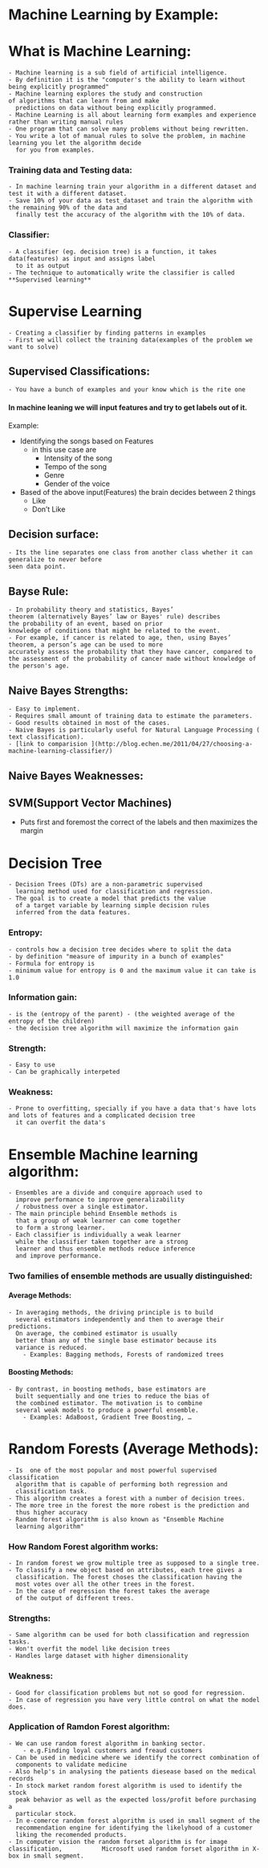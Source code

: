 # Machine Learning by Example:
# What is Machine Learning:
    - Machine learning is a sub field of artificial intelligence.
    - By definition it is the "computer's the ability to learn without being explicitly programmed"
    - Machine learning explores the study and construction of algorithms that can learn from and make
      predictions on data without being explicitly programmed.
    - Machine Learning is all about learning form examples and experience rather than writing manual rules
    - One program that can solve many problems without being rewritten.
    - You write a lot of manual rules to solve the problem, in machine learning you let the algorithm decide
      for you from examples.

### Training data and Testing data:
    - In machine learning train your algorithm in a different dataset and test it with a different dataset.
    - Save 10% of your data as test_dataset and train the algorithm with the remaining 90% of the data and
      finally test the accuracy of the algorithm with the 10% of data.

### Classifier:
    - A classifier (eg. decision tree) is a function, it takes data(features) as input and assigns label
      to it as output
    - The technique to automatically write the classifier is called **Supervised learning**

# Supervise Learning
    - Creating a classifier by finding patterns in examples
    - First we will collect the training data(examples of the problem we want to solve)

## Supervised Classifications:
    - You have a bunch of examples and your know which is the rite one

#### In machine leaning we will input features and try to get labels out of it.
Example:
- Identifying the songs based on Features
    - in this use case are
        - Intensity of the song
        - Tempo of the song
        - Genre
        - Gender of the voice
- Based of the above input(Features) the brain decides between 2 things
    - Like
    - Don’t Like

## Decision surface:
    - Its the line separates one class from another class whether it can generalize to never before
    seen data point.

## Bayse Rule:

    - In probability theory and statistics, Bayes’ theorem (alternatively Bayes’ law or Bayes' rule) describes the probability of an event, based on prior
    knowledge of conditions that might be related to the event.
    - For example, if cancer is related to age, then, using Bayes’ theorem, a person’s age can be used to more
    accurately assess the probability that they have cancer, compared to the assessment of the probability of cancer made without knowledge of the person's age.

## Naive Bayes Strengths:
    - Easy to implement.
    - Requires small amount of training data to estimate the parameters.
    - Good results obtained in most of the cases.
    - Naive Bayes is particularly useful for Natural Language Processing ( text classification).
    - [link to comparision ](http://blog.echen.me/2011/04/27/choosing-a-machine-learning-classifier/)

## Naive Bayes Weaknesses:


## SVM(Support Vector Machines)
- Puts first and foremost the correct of the labels and then maximizes the margin

# Decision Tree
    - Decision Trees (DTs) are a non-parametric supervised
      learning method used for classification and regression.
    - The goal is to create a model that predicts the value
      of a target variable by learning simple decision rules
      inferred from the data features.
### Entropy:
    - controls how a decision tree decides where to split the data
    - by definition "measure of impurity in a bunch of examples"
    - Formula for entropy is
    - minimum value for entropy is 0 and the maximum value it can take is 1.0
### Information gain:
    - is the (entropy of the parent) - (the weighted average of the entropy of the children)
    - the decision tree algorithm will maximize the information gain
### Strength:
    - Easy to use
    - Can be graphically interpeted
### Weakness:
    - Prone to overfitting, specially if you have a data that's have lots and lots of features and a complicated decision tree
      it can overfit the data's

# Ensemble Machine learning algorithm:
    - Ensembles are a divide and conquire approach used to
      improve performance to improve generalizability
      / robustness over a single estimator.
    - The main principle behind Ensemble methods is
      that a group of weak learner can come together
      to form a strong learner.
    - Each classifier is individually a weak learner
      while the classifier taken together are a strong
      learner and thus ensemble methods reduce inference
      and improve performance.

### Two families of ensemble methods are usually distinguished:
#### Average Methods:
    - In averaging methods, the driving principle is to build
      several estimators independently and then to average their predictions.
      On average, the combined estimator is usually
      better than any of the single base estimator because its
      variance is reduced.
        - Examples: Bagging methods, Forests of randomized trees
#### Boosting Methods:
    - By contrast, in boosting methods, base estimators are
      built sequentially and one tries to reduce the bias of
      the combined estimator. The motivation is to combine
      several weak models to produce a powerful ensemble.
        - Examples: AdaBoost, Gradient Tree Boosting, …
# Random Forests (Average Methods):
    - Is  one of the most popular and most powerful supervised classification
      algorithm that is capable of performing both regression and
      classification task.
    - This algorithm creates a forest with a number of decision trees.
    - The more tree in the forest the more robest is the prediction and
      thus higher accuracy
    - Random forest algorithm is also known as "Ensemble Machine
      learning algorithm"
### How Random Forest algorithm works:
    - In random forest we grow multiple tree as supposed to a single tree.
    - To classify a new object based on attributes, each tree gives a
      classification. The forest choses the classification having the
      most votes over all the other trees in the forest.
    - In the case of regression the forest takes the average
      of the output of different trees.
### Strengths:
    - Same algorithm can be used for both classification and regression tasks.
    - Won't overfit the model like decision trees
    - Handles large dataset with higher dimensionality
### Weakness:
    - Good for classification problems but not so good for regression.
    - In case of regression you have very little control on what the model does.
### Application of Ramdon Forest algorithm:
    - We can use random forest algorithm in banking sector.
        - e.g.Finding loyal customers and freaud customers
    - Can be used in medicine where we identify the correct combination of
      components to validate medicine
    - Also help's in analysing the patients diesease based on the medical records
    - In stock market random forest algorithm is used to identify the stock
      peak behavior as well as the expected loss/profit before purchasing a
      particular stock.
    - In e-comerce random forest algorithm is used in small segment of the
      recommendation engine for identifying the likelyhood of a customer
      liking the recomended products.
    - In computer vision the random forset algorithm is for image classification,           Microsoft used random forset algorithm in X-box in small segment.

